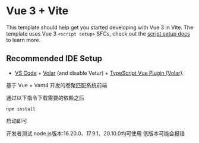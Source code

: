 # Vue 3 + Vite

This template should help get you started developing with Vue 3 in Vite. The template uses Vue 3 `<script setup>` SFCs, check out the [script setup docs](https://v3.vuejs.org/api/sfc-script-setup.html#sfc-script-setup) to learn more.

## Recommended IDE Setup

- [VS Code](https://code.visualstudio.com/) + [Volar](https://marketplace.visualstudio.com/items?itemName=Vue.volar) (and disable Vetur) + [TypeScript Vue Plugin (Volar)](https://marketplace.visualstudio.com/items?itemName=Vue.vscode-typescript-vue-plugin).

基于 Vue + Vant4 开发的卷聚匹配系统前端

通过以下指令下载需要的依赖之后

```shell
npm install
```

启动即可

开发者测试
node.js版本:16.20.0、17.9.1、20.10.0均可使用
低版本可能会报错
